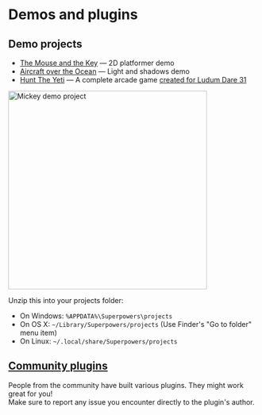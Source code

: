 # Demos and plugins

## Demo projects

  * [The Mouse and the Key](https://bitbucket.org/sparklinlabs/superpowers-mouse-key-demo/) &mdash; 2D platformer demo
  * [Aircraft over the Ocean](https://bitbucket.org/sparklinlabs/superpowers-aircraft-water) &mdash; Light and shadows demo
  * [Hunt The Yeti](https://bitbucket.org/sparklinlabs/hunt-the-yeti) &mdash; A complete arcade game [created for Ludum Dare 31](http://sparklinlabs.itch.io/hunt-the-yeti)

<a href="https://dl.dropboxusercontent.com/u/7622596/Superpowers/mickey.zip" download>
  <img src="/images/mickey.png" alt="Mickey demo project" height="400" />
</a>

Unzip this into your projects folder:

  * On Windows: `%APPDATA%\Superpowers\projects`
  * On OS X: `~/Library/Superpowers/projects` (Use Finder's "Go to folder" menu item)
  * On Linux: `~/.local/share/Superpowers/projects`

## <a href="http://superpowers.ralmn.fr" target="_blank">Community plugins</a>

People from the community have built various plugins. They might work great for you!  
Make sure to report any issue you encounter directly to the plugin's author.

